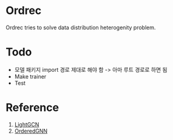 # Ordrec
Ordrec tries to solve data distribution heterogenity problem.

# Todo
- 모델 패키지 import 경로 제대로 해야 함 -> 아마 루트 경로로 하면 됨
- Make trainer
- Test

# Reference
1. [LightGCN](https://github.com/gusye1234/LightGCN-PyTorch)
2. [OrderedGNN](https://github.com/LUMIA-Group/OrderedGNN)